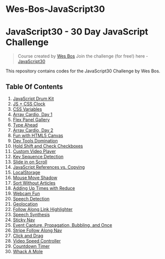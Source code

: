 # Wes-Bos-JavaScript30

# JavaScript30 - 30 Day JavaScript Challenge

> Course created by [Wes Bos](https://github.com/wesbos)
> Join the challenge (for free!) here - [JavaScript30](https://javascript30.com/)

This repository contains codes for the JavaScript30 Challenge by Wes Bos.


## Table Of Contents

1.  [JavaScript Drum Kit](/Day1%20-Drum%20Kit)
2.  [JS + CSS Clock](/Day2%20-%20CSS%20%2B%20JS%20Clock)
3.  [CSS Variables](/Update%20CSS%20Variables%20with%20JSs)
4.  [Array Cardio, Day 1]()
5.  [Flex Panel Gallery]()
6.  [Type Ahead]()
7.  [Array Cardio, Day 2]()
8.  [Fun with HTML5 Canvas]()
9.  [Dev Tools Domination]()
10. [Hold Shift and Check Checkboxes](/Day10%20-%20Hold%20Shift%20and%20Check%20Checkboxes/)
11. [Custom Video Player](/Day11%20-%20Custom%20Video%20Player)
12. [Key Sequence Detection]()
13. [Slide in on Scroll]()
14. [JavaScript References vs. Copying]()
15. [LocalStorage]()
16. [Mouse Move Shadow]()
17. [Sort Without Articles]()
18. [Adding Up Times with Reduce]()
19. [Webcam Fun]()
20. [Speech Detection]()
21. [Geolocation]()
22. [Follow Along Link Highlighter]()
23. [Speech Synthesis]()
24. [Sticky Nav]()
25. [Event Capture, Propagation, Bubbling, and Once]()
26. [Stripe Follow Along Nav]()
27. [Click and Drag]()
28. [Video Speed Controller]()
29. [Countdown Timer]()
30. [Whack A Mole]()
